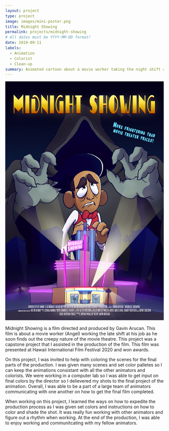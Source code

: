 ```yaml
---
layout: project
type: project
image: images/mini-poster.png
title: Midnight Showing
permalink: projects/midnight-showing
# All dates must be YYYY-MM-DD format!
date: 2019-09-11
labels:
  - Animation
  - Colorist
  - Clean-up
summary: Animated cartoon about a movie worker taking the night shift at their job. Many horrors to come as this worker discovers the secrets of the movie.
---
```


<img class="ui medium right floated rounded image" src="../images/full-poster.png">


Midnight Showing is a film directed and produced by Gavin Arucan. This film is about a movie worker (Angel) working the late shift at his job as he soon
finds out the creepy nature of the movie theatre. This project was a capstone project that I assisted in the production of the film. This film was presented at
Hawaii International Film Festival 2020 and won awards.

On this project, I was invited to help with coloring the scenes for the final parts of the production. I was given many scenes and set color palletes so I can keep the 
animations consistant with all the other animators and colorists. We were working in a computer lab so I was able to get input on final colors by the director so I delievered
my shots to the final project of the animation. Overall, I was able to be a part of a large team of animators communicating with one another on how to get the final film 
completed. 

When working on this project, I learned the ways on how to expedite the production process as I was given set colors and instructions on how to color and shade the shot.
It was really fun working with other animators and figure out a rhythm when working. At the end of the production, I was able to enjoy working and communitcating with my fellow animators. 

